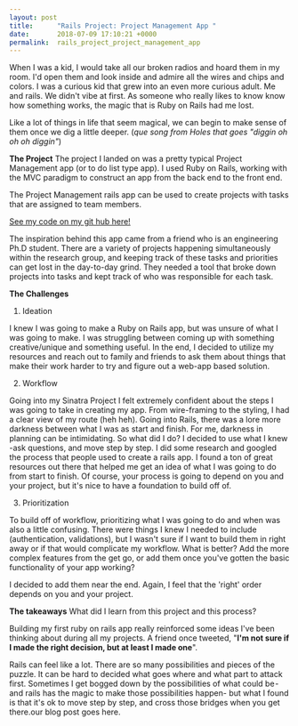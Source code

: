 ```yaml
---
layout: post
title:      "Rails Project: Project Management App "
date:       2018-07-09 17:10:21 +0000
permalink:  rails_project_project_management_app
---
```


When I was a kid, I would take all our broken radios and hoard them in my room. I'd open them and look inside and admire all the wires and chips and colors. I was a curious kid that grew into an even more curious adult.
Me and rails. We didn't vibe at first. As someone who really likes to know know how something works, the magic that is Ruby on Rails had me lost.

Like a lot of things in life that seem magical, we can begin to make sense of them once we dig a little deeper. (*que song from Holes that goes "diggin oh oh oh diggin"*)

**The Project**
The project I landed on was a pretty typical Project Management app (or to do list type app). I used Ruby on Rails, working with the MVC paradigm to construct an app from the back end to the front end.

The Project Management rails app can be used to create projects with tasks that are assigned to team members.


[See my code on my git hub here!](/https://github.com/katleiahramos/Project-Manager-Rails-App)

The inspiration behind this app came from a friend who is an engineering Ph.D student. There are a variety of projects happening simultaneously within the research group, and keeping track of these tasks and priorities can get lost in the day-to-day grind. They needed a tool that broke down projects into tasks and kept track of who was responsible for each task.

**The Challenges**

1. Ideation

I knew I was going to make a Ruby on Rails app, but was unsure of what I was going to make. I was struggling between coming up with something creative/unique and something useful. In the end, I decided to utilize my resources and reach out to family and friends to ask them about things that make their work harder to try and figure out a web-app based solution.

2. Workflow

Going into my Sinatra Project I felt extremely confident about the steps I was going to take in creating my app. From wire-framing to the styling, I had a clear view of my route (heh heh). Going into Rails, there was a lore more darkness between what I was as start and finish. For me, darkness in planning can be intimidating. So what did I do? I decided to use what I knew -ask questions, and move step by step. I did some research and googled the process that people used to create a rails app. I found a ton of great resources out there that helped me get an idea of what I was going to do from start to finish. Of course, your process is going to depend on you and your project, but it's nice to have a foundation to build off of.

3. Prioritization

To build off of workflow, prioritizing what I was going to do and when was also a little confusing. There were things I knew I needed to include (authentication, validations), but I wasn't sure if I want to build them in right away or if that would complicate my workflow. What is better? Add the more complex features from the get go, or add them once you've gotten the basic functionality of your app working?

I decided to add them near the end. Again, I feel that the 'right' order depends on you and your project.

**The takeaways**
What did I learn from this project and this process?

Building my first ruby on rails app really reinforced some ideas I've been thinking about during all my projects.
A friend once tweeted, "**I'm not sure if I made the right decision, but at least I made one**".

Rails can feel like a lot. There are so many possibilities and pieces of the puzzle. It can be hard to decided what goes where and what part to attack first. Sometimes I get bogged down by the possibilities of what could be - and rails has the magic to make those possibilities happen- but what I found is that it's ok to move step by step, and cross those bridges when you get there.our blog post goes here.
